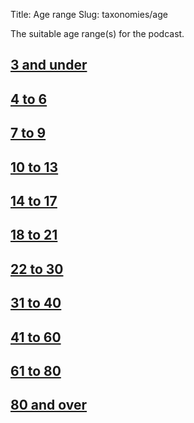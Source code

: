 Title: Age range
Slug: taxonomies/age


The suitable age range(s) for the podcast.

## [3 and under](#3-and-under)
## [4 to 6](#4-to-6)
## [7 to 9](#7-to-9)
## [10 to 13](#10-to-13)
## [14 to 17](#14-to-17)
## [18 to 21](#18-to-21)
## [22 to 30](#22-to-30)
## [31 to 40](#31-to-40)
## [41 to 60](#41-to-60)
## [61 to 80](#61-to-80)
## [80 and over](#80-and-over)
